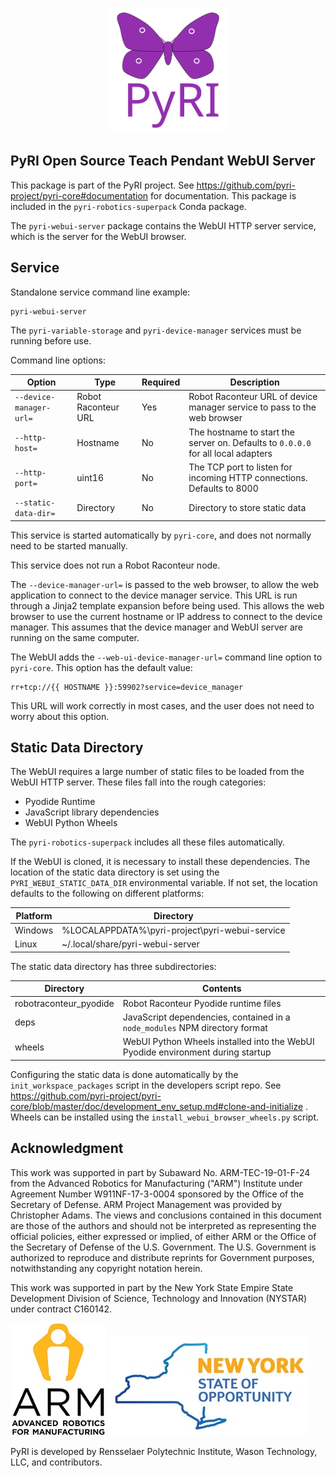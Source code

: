 <p align="center">
<img src="./doc/figures/pyri_logo_web.svg" height="200"/>
</p>

## PyRI Open Source Teach Pendant WebUI Server

This package is part of the PyRI project. See https://github.com/pyri-project/pyri-core#documentation for documentation. This package is included in the `pyri-robotics-superpack` Conda package.

The `pyri-webui-server` package contains the WebUI HTTP server service, which is the server for the WebUI browser.

## Service

Standalone service command line example:

```
pyri-webui-server
```

The `pyri-variable-storage` and `pyri-device-manager` services must be running before use.

Command line options:

| Option | Type | Required | Description |
| ---    | ---  | ---      | ---         |
| `--device-manager-url=` | Robot Raconteur URL | Yes | Robot Raconteur URL of device manager service to pass to the web browser |
| `--http-host=` | Hostname | No | The hostname to start the server on. Defaults to `0.0.0.0` for all local adapters |
| `--http-port=` | uint16 | No | The TCP port to listen for incoming HTTP connections. Defaults to 8000 |
| `--static-data-dir=` | Directory | No | Directory to store static data |

This service is started automatically by `pyri-core`, and does not normally need to be started manually.

This service does not run a Robot Raconteur node.

The `--device-manager-url=` is passed to the web browser, to allow the web application to connect to the device manager service. This URL is run through a Jinja2 template expansion before being used. This allows the web browser to use the current hostname or IP address to connect to the device manager. This assumes that the device manager and WebUI server are running on the same computer.

The WebUI adds the `--web-ui-device-manager-url=` command line option to `pyri-core`. This option has the default value:

```
rr+tcp://{{ HOSTNAME }}:59902?service=device_manager
```

This URL will work correctly in most cases, and the user does not need to worry about this option.

## Static Data Directory

The WebUI requires a large number of static files to be loaded from the WebUI HTTP server. These files fall into the rough categories:

* Pyodide Runtime
* JavaScript library dependencies
* WebUI Python Wheels

The `pyri-robotics-superpack` includes all these files automatically.

If the WebUI is cloned, it is necessary to install these dependencies. The location of the static data directory is set using the `PYRI_WEBUI_STATIC_DATA_DIR` environmental variable. If not set, the location defaults to the following on different platforms:

| Platform | Directory |
| ---      | ---       |
| Windows | %LOCALAPPDATA%\pyri-project\pyri-webui-service |
| Linux | ~/.local/share/pyri-webui-server |

The static data directory has three subdirectories:

| Directory | Contents |
| ---       | ---      |
| robotraconteur_pyodide | Robot Raconteur Pyodide runtime files |
| deps | JavaScript dependencies, contained in a `node_modules` NPM directory format |
| wheels | WebUI Python Wheels installed into the WebUI Pyodide environment during startup |

Configuring the static data is done automatically by the `init_workspace_packages` script in the developers script repo. See https://github.com/pyri-project/pyri-core/blob/master/doc/development_env_setup.md#clone-and-initialize . Wheels can be installed using the `install_webui_browser_wheels.py` script.

## Acknowledgment

This work was supported in part by Subaward No. ARM-TEC-19-01-F-24 from the Advanced Robotics for Manufacturing ("ARM") Institute under Agreement Number W911NF-17-3-0004 sponsored by the Office of the Secretary of Defense. ARM Project Management was provided by Christopher Adams. The views and conclusions contained in this document are those of the authors and should not be interpreted as representing the official policies, either expressed or implied, of either ARM or the Office of the Secretary of Defense of the U.S. Government. The U.S. Government is authorized to reproduce and distribute reprints for Government purposes, notwithstanding any copyright notation herein.

This work was supported in part by the New York State Empire State Development Division of Science, Technology and Innovation (NYSTAR) under contract C160142. 

![](doc/figures/arm_logo.jpg) ![](doc/figures/nys_logo.jpg)

PyRI is developed by Rensselaer Polytechnic Institute, Wason Technology, LLC, and contributors.

